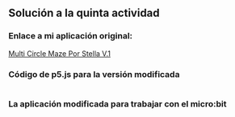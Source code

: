 ## Solución a la quinta actividad
### Enlace a mi aplicación original:
[Multi Circle Maze Por Stella V.1](https://editor.p5js.org/stellarkind/full/-m3a4ILCM)
### Código de p5.js para la versión modificada
```js

```
### La aplicación modificada para trabajar con el micro:bit

